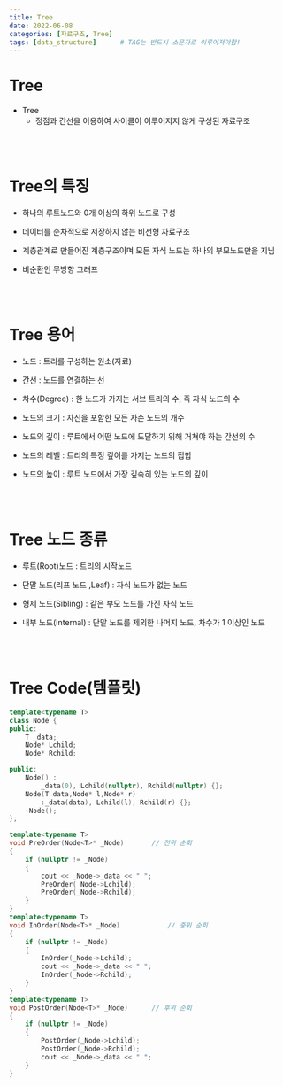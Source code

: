 ```yaml
---
title: Tree
date: 2022-06-08
categories: [자료구조, Tree]
tags: [data_structure]		# TAG는 반드시 소문자로 이루어져야함!
---
```


Tree
====================
* Tree
  * 정점과 간선을 이용하여 사이클이 이루어지지 않게 구성된 자료구조

<br><br>

Tree의 특징
=============
  * 하나의 루트노드와 0개 이상의 하위 노드로 구성
  
  * 데이터를 순차적으로 저장하지 않는 비선형 자료구조
  
  * 계층관계로 만들어진 계층구조이며 모든 자식 노드는 하나의 부모노드만을 지님
  
  * 비순환인 무방향 그래프
  

<br><br>

Tree 용어
===========

  * 노드 : 트리를 구성하는 원소(자료)

  * 간선 : 노드를 연결하는 선

  * 차수(Degree) : 한 노드가 가지는 서브 트리의 수, 즉 자식 노드의 수

  * 노드의 크기 : 자신을 포함한 모든 자손 노드의 개수

  * 노드의 깊이 : 루트에서 어떤 노드에 도달하기 위해 거쳐야 하는 간선의 수

  * 노드의 레벨 : 트리의 특정 깊이를 가지는 노드의 집합

  * 노드의 높이 : 루트 노드에서 가장 깊숙히 있는 노드의 깊이

<br><br>


Tree 노드 종류
=================

  * 루트(Root)노드 : 트리의 시작노드

  * 단말 노드(리프 노드 ,Leaf) : 자식 노드가 없는 노드

  * 형제 노드(Sibling) : 같은 부모 노드를 가진 자식 노드

  * 내부 노드(Internal) : 단말 노드를 제외한 나머지 노드, 차수가 1 이상인 노드

<br><br>


Tree Code(템플릿)
===================

```c++
template<typename T>
class Node {
public:
    T _data;
    Node* Lchild;			
    Node* Rchild;			

public:
    Node() :
        _data(0), Lchild(nullptr), Rchild(nullptr) {};
    Node(T data,Node* l,Node* r)
        :_data(data), Lchild(l), Rchild(r) {};
    ~Node();
};

template<typename T>
void PreOrder(Node<T>* _Node)		// 전위 순회
{
    if (nullptr != _Node)
    {
        cout << _Node->_data << " ";
        PreOrder(_Node->Lchild);
        PreOrder(_Node->Rchild);
    }
}
template<typename T>
void InOrder(Node<T>* _Node)			// 중위 순회
{
    if (nullptr != _Node)
    {
        InOrder(_Node->Lchild);
        cout << _Node->_data << " ";
        InOrder(_Node->Rchild);
    }
}
template<typename T>
void PostOrder(Node<T>* _Node)		// 후위 순회
{
    if (nullptr != _Node)
    {
        PostOrder(_Node->Lchild);
        PostOrder(_Node->Rchild);
        cout << _Node->_data << " ";
    }
}
```